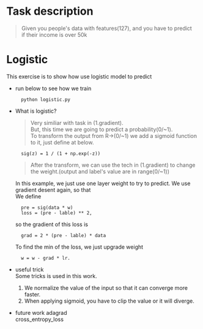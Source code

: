 # Task description
> Given you people's data with features(127), and you have to predict   
> if their income is over 50k

# Logistic
This exercise is to show how use logistic model to predict
* run below to see how we train

        python logistic.py 

* What is logistic?  
    > Very similiar with task in (1.gradient).    
    > But, this time we are going to predict a probability(0/~1).    
    > To transform the output from R->(0/~1) we add a sigmoid function   
    > to it, just define at below.   
    
        sig(z) = 1 / (1 + np.exp(-z))
    > After the transform, we can use the tech in (1.gradient) to change   
    > the weight.(output and label's value are in range(0/~1))
    
    In this example, we just use one layer weight to try to predict. We use   
    gradient desent again, so that   
    We define   
        
        pre = sig(data * w)
        loss = (pre - lable) ** 2, 
    so the gradient of this loss is   
    
        grad = 2 * (pre - lable) * data 
    To find the min of the loss, we just upgrade weight  
    
        w = w - grad * lr.
* useful trick   
    Some tricks is used in this work.  
    1. We normalize the value of the input so that it can converge more faster.  
    2. When applying sigmoid, you have to clip the value or it will diverge.  
* future work
    adagrad  
    cross_entropy_loss
    
